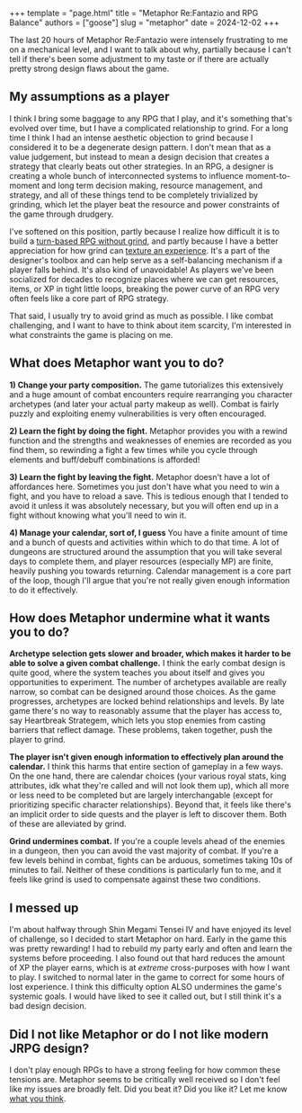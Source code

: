 +++
template = "page.html"
title = "Metaphor Re:Fantazio and RPG Balance"
authors = ["goose"]
slug = "metaphor"
date = 2024-12-02
+++

The last 20 hours of Metaphor Re:Fantazio were intensely frustrating to me on a mechanical level, and I want to talk about why, partially because I can't tell if there's been some adjustment to my taste or if there are actually pretty strong design flaws about the game.

## My assumptions as a player

I think I bring some baggage to any RPG that I play, and it's something that's evolved over time, but I have a complicated relationship to grind. For a long time I think I had an intense aesthetic objection to grind because I considered it to be a degenerate design pattern. I don't mean that as a value judgement, but instead to mean a design decision that creates a strategy that clearly beats out other strategies. In an RPG, a designer is creating a whole bunch of interconnected systems to influence moment-to-moment and long term decision making, resource management, and strategy, and all of these things tend to be completely trivialized by grinding, which let the player beat the resource and power constraints of the game through drudgery.

I've softened on this position, partly because I realize how difficult it is to build a [turn-based RPG without grind](https://www.theverge.com/tldr/2017/4/11/15255852/final-fantasy-vii-level-99-reactor-circlmastr-meaning-life), and partly because I have a better appreciation for how grind can [texture an experience](https://www.youtube.com/watch?v=LpPJY-xdA3M). It's a part of the designer's toolbox and can help serve as a self-balancing mechanism if a player falls behind. It's also kind of unavoidable! As players we've been socialized for decades to recognize places where we can get resources, items, or XP in tight little loops, breaking the power curve of an RPG very often feels like a core part of RPG strategy.

That said, I usually try to avoid grind as much as possible. I like combat challenging, and I want to have to think about item scarcity, I'm interested in what constraints the game is placing on me.

## What does Metaphor want you to do?

**1) Change your party composition.** The game tutorializes this extensively and a huge amount of combat encounters require rearranging you character archetypes (and later your actual party makeup as well). Combat is fairly puzzly and exploiting enemy vulnerabilities is very often encouraged.

**2) Learn the fight by doing the fight.** Metaphor provides you with a rewind function and the strengths and weaknesses of enemies are recorded as you find them, so rewinding a fight a few times while you cycle through elements and buff/debuff combinations is afforded!

**3) Learn the fight by leaving the fight.** Metaphor doesn't have a lot of affordances here. Sometimes you just don't have what you need to win a fight, and you have to reload a save. This is tedious enough that I tended to avoid it unless it was absolutely necessary, but you will often end up in a fight without knowing what you'll need to win it.

**4) Manage your calendar, sort of, I guess** You have a finite amount of time and a bunch of quests and activities within which to do that time. A lot of dungeons are structured around the assumption that you will take several days to complete them, and player resources (especially MP) are finite, heavily pushing you towards returning. Calendar management is a core part of the loop, though I'll argue that you're not really given enough information to do it effectively.

## How does Metaphor undermine what it wants you to do?

**Archetype selection gets slower and broader, which makes it harder to be able to solve a given combat challenge.** I think the early combat design is quite good, where the system teaches you about itself and gives you opportunities to experiment. The number of archetypes available are really narrow, so combat can be designed around those choices. As the game progresses, archetypes are locked behind relationships and levels. By late game there's no way to reasonably assume that the player has access to, say Heartbreak Strategem, which lets you stop enemies from casting barriers that reflect damage. These problems, taken together, push the player to grind.

**The player isn't given enough information to effectively plan around the calendar.** I think this harms that entire section of gameplay in a few ways. On the one hand, there are calendar choices (your various royal stats, king attributes, idk what they're called and will not look them up), which all more or less need to be completed but are largely interchangable (except for prioritizing specific character relationships). Beyond that, it feels like there's an implicit order to side quests and the player is left to discover them. Both of these are alleviated by grind.

**Grind undermines combat.** If you're a couple levels ahead of the enemies in a dungeon, then you can avoid the vast majority of combat. If you're a few levels behind in combat, fights can be arduous, sometimes taking 10s of minutes to fail. Neither of these conditions is particularly fun to me, and it feels like grind is used to compensate against these two conditions.


## I messed up

I'm about halfway through Shin Megami Tensei IV and have enjoyed its level of challenge, so I decided to start Metaphor on hard. Early in the game this was pretty rewarding! I had to rebuild my party early and often and learn the systems before proceeding. I also found out that hard reduces the amount of XP the player earns, which is at *extreme* cross-purposes with how I want to play. I switched to normal later in the game to correct for some hours of lost experience. I think this difficulty option ALSO undermines the game's systemic goals. I would have liked to see it called out, but I still think it's a bad design decision.

## Did I not like Metaphor or do I not like modern JRPG design?

I don't play enough RPGs to have a strong feeling for how common these tensions are. Metaphor seems to be critically well received so I don't feel like my issues are broadly felt. Did you beat it? Did you like it? Let me know [what you think](https://bsky.app/profile/goose.haus).
